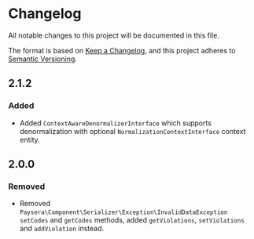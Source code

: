 # Changelog
All notable changes to this project will be documented in this file.

The format is based on [Keep a Changelog](https://keepachangelog.com/en/1.0.0/),
and this project adheres to [Semantic Versioning](https://semver.org/spec/v2.0.0.html).

## 2.1.2
### Added
- Added `ContextAwareDenormalizerInterface` which supports denormalization with optional `NormalizationContextInterface`
context entity.

## 2.0.0
### Removed
- Removed `Paysera\Component\Serializer\Exception\InvalidDataException` `setCodes` and `getCodes` methods,
  added `getViolations`, `setViolations` and `addViolation` instead.
